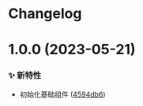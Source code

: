 # Changelog

# 1.0.0 (2023-05-21)

### ✨ 新特性

- 初始化基础组件 ([4594db6](https://github.com/lobehub/lobe-ui/commit/4594db6))
